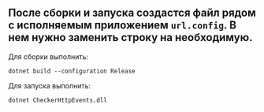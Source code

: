 ## После сборки и запуска создастся файл рядом с исполняемым приложением ``url.config``. В нем нужно заменить строку на необходимую.

Для сборки выполнить:
```console
dotnet build --configuration Release
```

Для запуска выполнить:
```console
dotnet CheckerHttpEvents.dll
```
